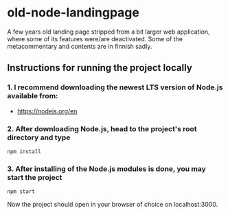 # old-node-landingpage
A few years old landing page stripped from a bit larger web application, where some of its features were/are deactivated.
Some of the metacommentary and contents are in finnish sadly.

## Instructions for running the project locally
### 1. I recommend downloading the newest LTS version of Node.js available from:
- https://nodejs.org/en
### 2. After downloading Node.js, head to the project's root directory and type
```
npm install
```
### 3. After installing of the Node.js modules is done, you may start the project
```
npm start
```

Now the project should open in your browser of choice on localhost:3000.
